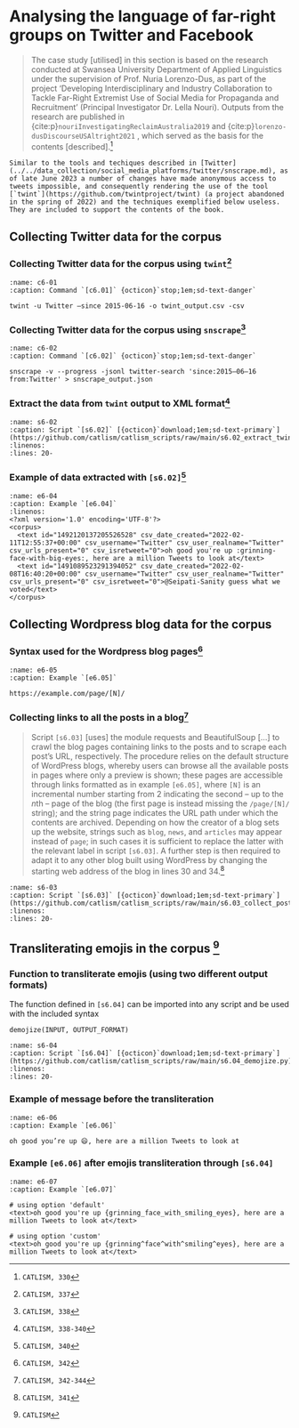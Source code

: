 # Analysing the language of far-right groups on Twitter and Facebook

> The case study [utilised] in this section is based on the research conducted at Swansea University Department of Applied Linguistics under the supervision of Prof. Nuria Lorenzo-Dus, as part of the project ‘Developing Interdisciplinary and Industry Collaboration to Tackle Far-Right Extremist Use of Social Media for Propaganda and Recruitment’ (Principal Investigator Dr. Lella Nouri). Outputs from the research are published in {cite:p}`nouriInvestigatingReclaimAustralia2019` and {cite:p}`lorenzo-dusDiscourseUSAltright2021` , which served as the basis for the contents [described].[^sn1]

```{warning}
Similar to the tools and techiques described in [Twitter](../../data_collection/social_media_platforms/twitter/snscrape.md), as of late June 2023 a number of changes have made anonymous access to tweets impossible, and consequently rendering the use of the tool [`twint`](https://github.com/twintproject/twint) (a project abandoned in the spring of 2022) and the techniques exemplified below useless. They are included to support the contents of the book.
```
## Collecting Twitter data for the corpus
### Collecting Twitter data for the corpus using `twint`[^sn2]
```{code-block} bash
:name: c6-01
:caption: Command `[c6.01]` {octicon}`stop;1em;sd-text-danger`

twint -u Twitter –since 2015-06-16 -o twint_output.csv -csv
```

### Collecting Twitter data for the corpus using `snscrape`[^sn3]
```{code-block} bash
:name: c6-02
:caption: Command `[c6.02]` {octicon}`stop;1em;sd-text-danger`

snscrape -v --progress -jsonl twitter-search 'since:2015–06–16 from:Twitter' > snscrape_output.json
```

### Extract the data from `twint` output to XML format[^sn4]
```{rli} https://github.com/catlism/catlism_scripts/raw/main/s6.02_extract_twint_csv.py
:name: s6-02
:caption: Script `[s6.02]` [{octicon}`download;1em;sd-text-primary`](https://github.com/catlism/catlism_scripts/raw/main/s6.02_extract_twint_csv.py)
:linenos: 
:lines: 20-
```

### Example of data extracted with `[s6.02]`[^sn5]
```{code-block} xml
:name: e6-04
:caption: Example `[e6.04]` 
:linenos:
<?xml version='1.0' encoding='UTF-8'?>
<corpus>
  <text id="1492120137205526528" csv_date_created="2022-02-11T12:55:37+00:00" csv_username="Twitter" csv_user_realname="Twitter" csv_urls_present="0" csv_isretweet="0">oh good you're up :grinning-face-with-big-eyes:, here are a million Tweets to look at</text>
  <text id="1491089523291394052" csv_date_created="2022-02-08T16:40:20+00:00" csv_username="Twitter" csv_user_realname="Twitter" csv_urls_present="0" csv_isretweet="0">@Seipati-Sanity guess what we voted</text>
</corpus>
```

## Collecting Wordpress blog data for the corpus

### Syntax used for the Wordpress blog pages[^sn6]
```{code-block} bash
:name: e6-05
:caption: Example `[e6.05]`

https://example.com/page/[N]/
```

### Collecting links to all the posts in a blog[^sn7]

> Script `[s6.03]` [uses] the module requests and BeautifulSoup [...] to crawl the blog pages containing links to the posts and to scrape each post’s URL, respectively. The procedure relies on the default structure of WordPress blogs, whereby users can browse all the available posts in pages where only a preview is shown; these pages are accessible through links formatted as in example `[e6.05]`, where `[N]` is an incremental number starting from 2 indicating the second – up to the *n*th – page of the blog (the first page is instead missing the `/page/[N]/` string); and the string page indicates the URL path under which the contents are archived. Depending on how the creator of a blog sets up the website, strings such as `blog`, `news`, and `articles` may appear instead of `page`; in such cases it is sufficient to replace the latter with the relevant label in script `[s6.03]`. A further step is then required to adapt it to any other blog built using WordPress by changing the starting web address of the blog in lines 30 and 34.[^sn8]

```{rli} https://github.com/catlism/catlism_scripts/raw/main/s6.03_collect_posts_urls.py
:name: s6-03
:caption: Script `[s6.03]` [{octicon}`download;1em;sd-text-primary`](https://github.com/catlism/catlism_scripts/raw/main/s6.03_collect_posts_urls.py)
:linenos: 
:lines: 20-
```

## Transliterating emojis in the corpus [^sn9]

### Function to transliterate emojis (using two different output formats)
The function defined in `[s6.04]` can be imported into any script and be used with the included syntax

```{code-block} python
demojize(INPUT, OUTPUT_FORMAT)
```

```{rli} https://github.com/catlism/catlism_scripts/raw/main/s6.04_demojize.py
:name: s6-04
:caption: Script `[s6.04]` [{octicon}`download;1em;sd-text-primary`](https://github.com/catlism/catlism_scripts/raw/main/s6.04_demojize.py)
:linenos:
:lines: 20-
```

### Example of message before the transliteration

```{code-block} bash
:name: e6-06
:caption: Example `[e6.06]`

oh good you’re up 😄, here are a million Tweets to look at
```

### Example `[e6.06]` after emojis transliteration through `[s6.04]`

```{code-block} xml
:name: e6-07
:caption: Example `[e6.07]`

# using option 'default'
<text>oh good you're up {grinning_face_with_smiling_eyes}, here are a million Tweets to look at</text>

# using option 'custom'
<text>oh good you're up {grinning^face^with^smiling^eyes}, here are a million Tweets to look at</text>
```
[^sn1]: `CATLISM, 330`
[^sn2]: `CATLISM, 337`
[^sn3]: `CATLISM, 338`
[^sn4]: `CATLISM, 338-340`
[^sn5]: `CATLISM, 340`
[^sn6]: `CATLISM, 342`
[^sn7]: `CATLISM, 342-344`
[^sn8]: `CATLISM, 341`
[^sn9]: `CATLISM`